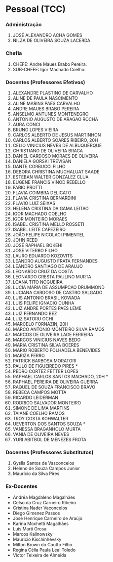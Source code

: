 # Pessoal (TCC)

### Administração
1. JOSÉ ALEXANDRO ACHA GOMES
1. NILZA DE OLIVEIRA SOUZA LACERDA

### Chefia
1. CHEFE: Andre Maues Brabo Pereira.
1. SUB-CHEFE: Igor Machado Coelho.

### Docentes (Professores Efetivos)
1. ALEXANDRE PLASTINO DE CARVALHO
1. ALINE DE PAULA NASCIMENTO
1. ALINE MARINS PAES CARVALHO
1. ANDRE MAUES BRABO PEREIRA
1. ANSELMO ANTUNES MONTENEGRO
1. ANTONIO AUGUSTO DE ARAGAO ROCHA
1. AURA CONCI
1. BRUNO LOPES VIEIRA
1. CARLOS ALBERTO DE JESUS MARTINHON
1. CARLOS ALBERTO SOARES RIBEIRO, 20H
1. CELIO VINICIUS NEVES DE ALBUQUERQUE
1. CHRISTIANO DE OLIVEIRA BRAGA
1. DANIEL CARDOSO MORAES DE OLIVEIRA
1. DANIELA GORSKI TREVISAN
1. DANTE CORBUCCI FILHO
1. DEBORA CHRISTINA MUCHALUAT SAADE
1. ESTEBAN WALTER GONZALEZ CLUA
1. EUGENE FRANCIS VINOD REBELLO
1. FABIO PROTTI
1. FLAVIA COIMBRA DELICATO
1. FLAVIA CRISTINA BERNARDINI
1. FLAVIO LUIZ SEIXAS
1. HELENA CRISTINA DA GAMA LEITAO
1. IGOR MACHADO COELHO
1. IGOR MONTEIRO MORAES
1. ISABEL CRISTINA MELLO ROSSETI
1. ISABEL LEITE CAFEZEIRO
1. JOÃO FELIPE NICOLACI PIMENTEL
1. JOHN REED
1. JOSÉ RAPHAEL BOKEHI
1. JOSÉ VITERBO FILHO
1. LAURO EDUARDO KOZOVITS
1. LEANDRO AUGUSTO FRATA FERNANDES
1. LEANDRO SANTIAGO DE ARAUJO
1. LEONARDO CRUZ DA COSTA
1. LEONARDO GRESTA PAULINO MURTA
1. LOANA TITO NOGUEIRA
1. LUCIA MARIA DE ASSUMPCAO DRUMMOND
1. LUCIANA CARDOSO DE CASTRO SALGADO
1. LUIS ANTONIO BRASIL KOWADA
1. LUIS FELIPE IGNACIO CUNHA
1. LUIZ ANDRE PORTES PAES LEME
1. LUIZ FERNANDO BEZ
1. LUIZ SATORU OCHI
1. MARCELO FORNAZIN, 20H
1. MARCO ANTONIO MONTEIRO SILVA RAMOS
1. MARCOS DE OLIVEIRA LAGE FERREIRA
1. MARCOS VINICIUS NAVES BEDO
1. MARIA CRISTINA SILVA BOERES
1. MARIO ROBERTO FOLHADELA BENEVIDES
1. MARIZA FERRO
1. PATRICK BARBOSA MORATORI
1. PAULO DE FIGUEIREDO PIRES *
1. PEDRO CORTEZ FETTER LOPES
1. RAPHAEL CARLOS SANTOS MACHADO, 20H *
1. RAPHAEL PEREIRA DE OLIVEIRA GUERRA
1. RAQUEL DE SOUZA FRANCISCO BRAVO
1. REBECA CAMPOS MOTTA
1. RICARDO LEIDERMAN
1. RODRIGO SALVADOR MONTEIRO
1. SIMONE DE LIMA MARTINS
1. TAIANE COELHO RAMOS
1. TROY COSTA KOHWALTER
1. UEVERTON DOS SANTOS SOUZA *
1. VANESSA BRAGANHOLO MURTA
1. VANIA DE OLIVEIRA NEVES
1. YURI ABITBOL DE MENEZES FROTA

### Docentes (Professores Substitutos)
1. Gyslla Santos de Vasconcelos
1. Heleno de Souza Campos Junior
1. Maurício da Silva Pires

### Ex-Docentes
- Andréa Magdaleno Magalhães
- Celso da Cruz Carneiro Ribeiro
- Cristina Nader Vaconcelos
- Diego Gimenez Passos
- José Henrique Carneiro de Araújo
- Karina Mochetti Magalhães
- Luis Marti Orosa
- Marcos Kalinowsky
- Mauricio Kischinhevsky
- Milton Brown do Coutto Filho
- Regina Célia Paula Leal Toledo
- Victor Teixeira de Almeida
